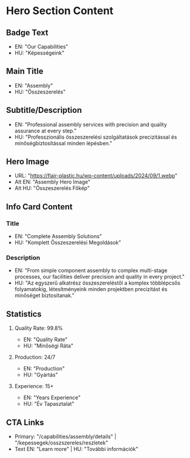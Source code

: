 # Hero Section Content

## Badge Text
- EN: "Our Capabilities"
- HU: "Képességeink"

## Main Title
- EN: "Assembly"
- HU: "Összeszerelés"

## Subtitle/Description
- EN: "Professional assembly services with precision and quality assurance at every step."
- HU: "Professzionális összeszerelési szolgáltatások precizitással és minőségbiztosítással minden lépésben."

## Hero Image
- URL: "https://flair-plastic.hu/wp-content/uploads/2024/09/1.webp"
- Alt EN: "Assembly Hero Image"
- Alt HU: "Összeszerelés Főkép"

## Info Card Content
### Title
- EN: "Complete Assembly Solutions"
- HU: "Komplett Összeszerelési Megoldások"

### Description
- EN: "From simple component assembly to complex multi-stage processes, our facilities deliver precision and quality in every project."
- HU: "Az egyszerű alkatrész összeszereléstől a komplex többlépcsős folyamatokig, létesítményeink minden projektben precizitást és minőséget biztosítanak."

## Statistics
1. Quality Rate: 99.8%
   - EN: "Quality Rate"
   - HU: "Minőségi Ráta"

2. Production: 24/7
   - EN: "Production"
   - HU: "Gyártás"

3. Experience: 15+
   - EN: "Years Experience"
   - HU: "Év Tapasztalat"

## CTA Links
- Primary: "/capabilities/assembly/details" | "/kepessegek/osszszereles/reszletek"
- Text EN: "Learn more" | HU: "További információk"